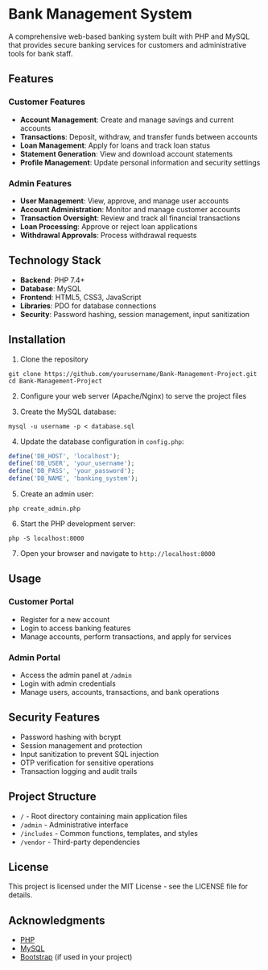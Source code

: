 # Bank Management System

A comprehensive web-based banking system built with PHP and MySQL that provides secure banking services for customers and administrative tools for bank staff.

## Features

### Customer Features
- **Account Management**: Create and manage savings and current accounts
- **Transactions**: Deposit, withdraw, and transfer funds between accounts
- **Loan Management**: Apply for loans and track loan status
- **Statement Generation**: View and download account statements
- **Profile Management**: Update personal information and security settings

### Admin Features
- **User Management**: View, approve, and manage user accounts
- **Account Administration**: Monitor and manage customer accounts
- **Transaction Oversight**: Review and track all financial transactions
- **Loan Processing**: Approve or reject loan applications
- **Withdrawal Approvals**: Process withdrawal requests

## Technology Stack

- **Backend**: PHP 7.4+
- **Database**: MySQL
- **Frontend**: HTML5, CSS3, JavaScript
- **Libraries**: PDO for database connections
- **Security**: Password hashing, session management, input sanitization

## Installation

1. Clone the repository
```
git clone https://github.com/yourusername/Bank-Management-Project.git
cd Bank-Management-Project
```

2. Configure your web server (Apache/Nginx) to serve the project files

3. Create the MySQL database:
```
mysql -u username -p < database.sql
```

4. Update the database configuration in `config.php`:
```php
define('DB_HOST', 'localhost');
define('DB_USER', 'your_username');
define('DB_PASS', 'your_password');
define('DB_NAME', 'banking_system');
```

5. Create an admin user:
```
php create_admin.php
```

6. Start the PHP development server:
```
php -S localhost:8000
```

7. Open your browser and navigate to `http://localhost:8000`

## Usage

### Customer Portal
- Register for a new account
- Login to access banking features
- Manage accounts, perform transactions, and apply for services

### Admin Portal
- Access the admin panel at `/admin`
- Login with admin credentials
- Manage users, accounts, transactions, and bank operations

## Security Features

- Password hashing with bcrypt
- Session management and protection
- Input sanitization to prevent SQL injection
- OTP verification for sensitive operations
- Transaction logging and audit trails

## Project Structure

- `/` - Root directory containing main application files
- `/admin` - Administrative interface
- `/includes` - Common functions, templates, and styles
- `/vendor` - Third-party dependencies

## License

This project is licensed under the MIT License - see the LICENSE file for details.

## Acknowledgments

- [PHP](https://www.php.net/)
- [MySQL](https://www.mysql.com/)
- [Bootstrap](https://getbootstrap.com/) (if used in your project) 
